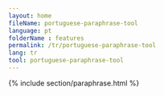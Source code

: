 ```yaml
---
layout: home
fileName: portuguese-paraphrase-tool
language: pt
folderName : features
permalink: /tr/portuguese-paraphrase-tool
lang: tr
tool: portuguese-paraphrase-tool
---
```

{% include section/paraphrase.html %}